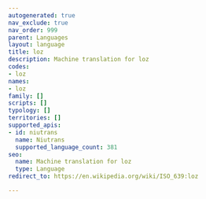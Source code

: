 ```yaml
---
autogenerated: true
nav_exclude: true
nav_order: 999
parent: Languages
layout: language
title: loz
description: Machine translation for loz
codes:
- loz
names:
- loz
family: []
scripts: []
typology: []
territories: []
supported_apis:
- id: niutrans
  name: Niutrans
  supported_language_count: 381
seo:
  name: Machine translation for loz
  type: Language
redirect_to: https://en.wikipedia.org/wiki/ISO_639:loz

---
```


